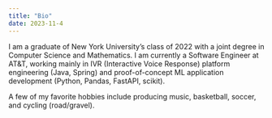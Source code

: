 ```yaml
---
title: "Bio"
date: 2023-11-4
---
```

I am a graduate of New York University’s class of 2022 with a joint degree in Computer Science and Mathematics. I am currently a Software Engineer at AT&T, working mainly in IVR (Interactive Voice Response) platform engineering (Java, Spring) and proof-of-concept ML application development (Python, Pandas, FastAPI, scikit).  

A few of my favorite hobbies include producing music, basketball, soccer, and cycling (road/gravel).
